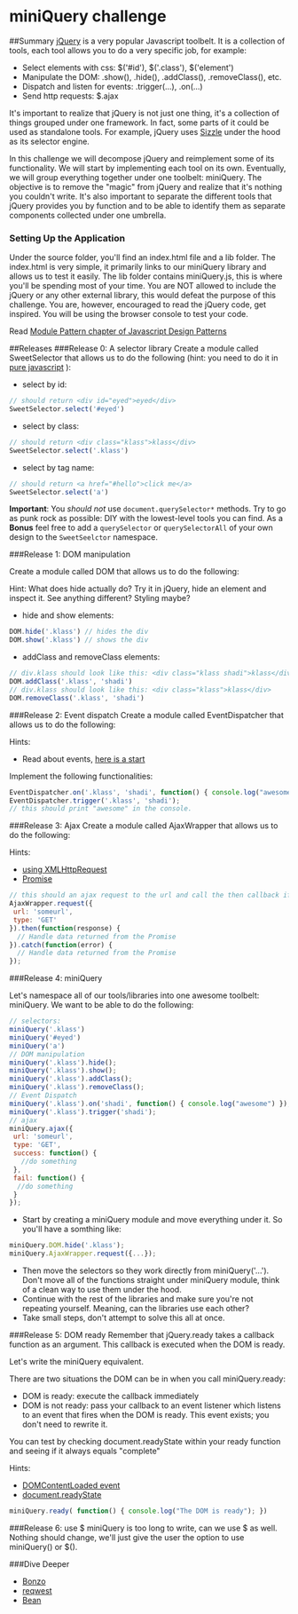 # miniQuery challenge

##Summary
[jQuery](http://jquery.com/) is a very popular Javascript toolbelt. It is a collection of tools, each tool allows you to do a very specific job, for example:

  - Select elements with css: $('#id'), $('.class'), $('element')
  - Manipulate the DOM: .show(), .hide(), .addClass(), .removeClass(), etc.
  - Dispatch and listen for events: .trigger(...), .on(...)
  - Send http requests: $.ajax

It's important to realize that jQuery is not just one thing, it's a collection of things grouped under one framework. In fact, some parts of it could be used as standalone tools. For example, jQuery uses [Sizzle](https://github.com/jquery/sizzle) under the hood as its selector engine.

In this challenge we will decompose jQuery and reimplement some of its functionality. We will start by implementing each tool on its own. Eventually, we will group everything together under one toolbelt: miniQuery. The objective is to remove the "magic" from jQuery and realize that it's nothing you couldn't write. It's also important to separate the different tools that jQuery provides you by function and to be able to identify them as separate components collected under one umbrella.

### Setting Up the Application
Under the source folder, you'll find an index.html file and a lib folder. The index.html is very simple, it primarily links to our miniQuery library and allows us to test it easily. The lib folder contains miniQuery.js, this is where you'll be spending most of your time. You are NOT allowed to include the jQuery or any other external library, this would defeat the purpose of this challenge. You are, however, encouraged to read the jQuery code, get inspired. You will be using the browser console to test your code.

Read [Module Pattern chapter of Javascript Design Patterns](http://addyosmani.com/resources/essentialjsdesignpatterns/book/#modulepatternjavascript)

##Releases
###Release 0: A selector library
Create a module called SweetSelector that allows us to do the following (hint: you need to do it in [pure javascript](http://www.w3schools.com/js/js_htmldom_elements.asp) ):

- select by id:
```javascript
// should return <div id="eyed">eyed</div>
SweetSelector.select('#eyed')
```
- select by class:
```javascript
// should return <div class="klass">klass</div>
SweetSelector.select('.klass')
```
- select by tag name:
```javascript
// should return <a href="#hello">click me</a>
SweetSelector.select('a')
```

**Important**:  You _should not_ use `document.querySelector*` methods.  Try to go as punk rock as possible: DIY with the lowest-level tools you can find.  As a **Bonus** feel free to add a `querySelector` or `querySelectorAll` of your own design to the `SweetSeelctor` namespace.

###Release 1: DOM manipulation

Create a module called DOM that allows us to do the following:

Hint: What does hide actually do? Try it in jQuery, hide an element and inspect it. See anything different? Styling maybe?

- hide and show elements:
```javascript
DOM.hide('.klass') // hides the div
DOM.show('.klass') // shows the div
```
- addClass and removeClass elements:
```javascript
// div.klass should look like this: <div class="klass shadi">klass</div>
DOM.addClass('.klass', 'shadi')
// div.klass should look like this: <div class="klass">klass</div>
DOM.removeClass('.klass', 'shadi')
```

###Release 2:  Event dispatch
Create a module called EventDispatcher that allows us to do the following:

Hints:

- Read about events, [here is a start](https://developer.mozilla.org/en-US/docs/Web/Guide/Events/Creating_and_triggering_events)

Implement the following functionalities:

```javascript
EventDispatcher.on('.klass', 'shadi', function() { console.log("awesome") });
EventDispatcher.trigger('.klass', 'shadi');
// this should print "awesome" in the console.
```

###Release 3: Ajax
Create a module called AjaxWrapper that allows us to do the following:

Hints:
  * [using XMLHttpRequest](https://developer.mozilla.org/en-US/docs/Web/API/XMLHttpRequest/Using_XMLHttpRequest)
  * [Promise](https://developer.mozilla.org/en-US/docs/Web/JavaScript/Reference/Global_Objects/Promise)

```javascript
// this should an ajax request to the url and call the then callback if successful and catch callback if unsuccessful.
AjaxWrapper.request({
 url: 'someurl',
 type: 'GET'
}).then(function(response) {
  // Handle data returned from the Promise
}).catch(function(error) {
  // Handle data returned from the Promise
});
```

###Release 4: miniQuery

Let's namespace all of our tools/libraries into one awesome toolbelt: miniQuery. We want to be able to do the following:

```javascript
// selectors:
miniQuery('.klass')
miniQuery('#eyed')
miniQuery('a')
// DOM manipulation
miniQuery('.klass').hide();
miniQuery('.klass').show();
miniQuery('.klass').addClass();
miniQuery('.klass').removeClass();
// Event Dispatch
miniQuery('.klass').on('shadi', function() { console.log("awesome") });
miniQuery('.klass').trigger('shadi');
// ajax
miniQuery.ajax({
 url: 'someurl',
 type: 'GET',
 success: function() {
   //do something
 },
 fail: function() {
  //do something
 }
});
```

- Start by creating a miniQuery module and move everything under it. So you'll have a somthing like:
```javascript
miniQuery.DOM.hide('.klass');
miniQuery.AjaxWrapper.request({...});
```
- Then move the selectors so they work directly from miniQuery('...'). Don't move all of the functions straight under miniQuery module, think of a clean way to use them under the hood.
- Continue with the rest of the libraries and make sure you're not repeating yourself. Meaning, can the libraries use each other?
- Take small steps, don't attempt to solve this all at once.

###Release 5: DOM ready
Remember that jQuery.ready takes a callback function as an argument. This callback is executed when the DOM is ready.

Let's write the miniQuery equivalent.

There are two situations the DOM can be in when you call miniQuery.ready:
- DOM is ready: execute the callback immediately
- DOM is not ready: pass your callback to an event listener which listens to an event that fires when the DOM is ready. This event exists; you don't need to rewrite it.

You can test by checking document.readyState within your ready function and seeing if it always equals "complete"

Hints:
  * [DOMContentLoaded event](https://developer.mozilla.org/en-US/docs/Web/Events/DOMContentLoaded)
  * [document.readyState](https://developer.mozilla.org/en-US/docs/Web/API/Document/readyState)

```javascript
miniQuery.ready( function() { console.log("The DOM is ready"); })
```

###Release 6: use $
miniQuery is too long to write, can we use $ as well. Nothing should change, we'll just give the user the option to use miniQuery() or $().

###Dive Deeper
- [Bonzo](https://github.com/ded/bonzo)
- [reqwest](https://github.com/ded/reqwest)
- [Bean](https://github.com/fat/bean)

